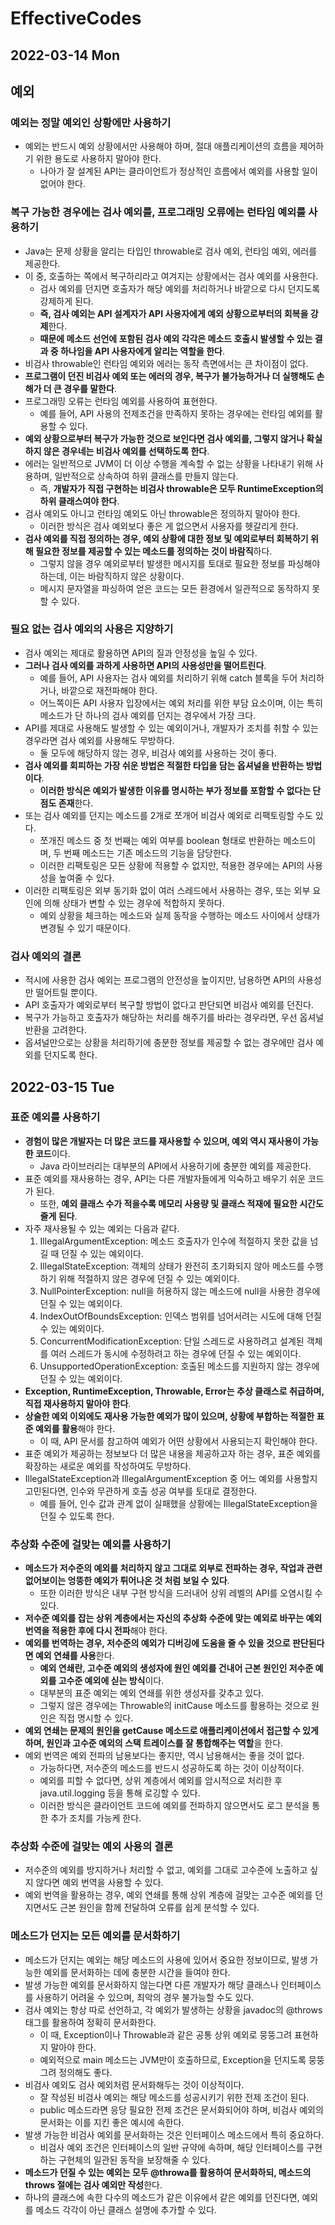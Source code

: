 # EffectiveCodes
## 2022-03-14 Mon

## 예외
### 예외는 정말 예외인 상황에만 사용하기
* 예외는 반드시 예외 상황에서만 사용해야 하며, 절대 애플리케이션의 흐름을 제어하기 위한 용도로 사용하지 말아야 한다.
  * 나아가 잘 설계된 API는 클라이언트가 정상적인 흐름에서 예외를 사용할 일이 없어야 한다.

### 복구 가능한 경우에는 검사 예외를, 프로그래밍 오류에는 런타임 예외를 사용하기
* Java는 문제 상황을 알리는 타입인 throwable로 검사 예외, 런타임 예외, 에러를 제공한다.
* 이 중, 호출하는 쪽에서 복구하리라고 여겨지는 상황에서는 검사 예외를 사용한다.
  * 검사 예외를 던지면 호출자가 해당 예외를 처리하거나 바깥으로 다시 던지도록 강제하게 된다.
  * **즉, 검사 예외는 API 설계자가 API 사용자에게 예외 상황으로부터의 회복을 강제**한다.
  * **때문에 메소드 선언에 포함된 검사 예외 각각은 메소드 호출시 발생할 수 있는 결과 중 하나임을 API 사용자에게 알리는 역할을 한다**.
* 비검사 throwable인 런타임 예외와 에러는 동작 측면에서는 큰 차이점이 없다.
* **프로그램이 던진 비검사 예외 또는 에러의 경우, 복구가 불가능하거나 더 실행해도 손해가 더 큰 경우를 말한다**.
* 프로그래밍 오류는 런타임 예외를 사용하여 표현한다.
  * 예를 들어, API 사용의 전제조건을 만족하지 못하는 경우에는 런타임 예외를 활용할 수 있다.
* **예외 상황으로부터 복구가 가능한 것으로 보인다면 검사 예외를, 그렇지 않거나 확실하지 않은 경우네는 비검사 예외를 선택하도록 한다**.
* 에러는 일반적으로 JVM이 더 이상 수행을 계속할 수 없는 상황을 나타내기 위해 사용하며, 일반적으로 상속하여 하위 클래스를 만들지 않는다.
  * 즉, **개발자가 직접 구현하는 비검사 throwable은 모두 RuntimeException의 하위 클래스여야 한다**.
* 검사 예외도 아니고 런타임 예외도 아닌 throwable은 정의하지 말아야 한다.
  * 이러한 방식은 검사 예외보다 좋은 게 없으면서 사용자를 헷갈리게 한다.
* **검사 예외를 직접 정의하는 경우, 예외 상황에 대한 정보 및 예외로부터 회복하기 위해 필요한 정보를 제공할 수 있는 메소드를 정의하는 것이 바람직**하다.
  * 그렇지 않을 경우 예외로부터 발생한 메시지를 토대로 필요한 정보를 파싱해야 하는데, 이는 바람직하지 않은 상황이다.
  * 메시지 문자열을 파싱하여 얻은 코드는 모든 환경에서 일관적으로 동작하지 못할 수 있다.

### 필요 없는 검사 예외의 사용은 지양하기
* 검사 예외는 제대로 활용하면 API의 질과 안정성을 높일 수 있다.
* **그러나 검사 예외를 과하게 사용하면 API의 사용성만을 떨어트린다**.
  * 예를 들어, API 사용자는 검사 예외를 처리하기 위해 catch 블록을 두어 처리하거나, 바깥으로 재전파해야 한다.
  * 어느쪽이든 API 사용자 입장에서는 예외 처리를 위한 부담 요소이며, 이는 특히 메소드가 단 하나의 검사 예외를 던지는 경우에서 가장 크다.
* API를 제대로 사용해도 발생할 수 있는 예외이거나, 개발자가 조치를 취할 수 있는 경우라면 검사 예외를 사용해도 무방하다.
  * 둘 모두에 해당하지 않는 경우, 비검사 예외를 사용하는 것이 좋다.
* **검사 예외를 회피하는 가장 쉬운 방법은 적절한 타입을 담는 옵셔널을 반환하는 방법이다**.
  * **이러한 방식은 예외가 발생한 이유를 명시하는 부가 정보를 포함할 수 없다는 단점도 존재**한다.
* 또는 검사 예외를 던지는 메소드를 2개로 쪼개어 비검사 예외로 리팩토링할 수도 있다.
  * 쪼개진 메소드 중 첫 번째는 예외 여부를 boolean 형태로 반환하는 메소드이며, 두 번째 메소드는 기존 메소드의 기능을 담당한다.
  * 이러한 리팩토링은 모든 상황에 적용할 수 없지만, 적용한 경우에는 API의 사용성을 높여줄 수 있다.
* 이러한 리팩토링은 외부 동기화 없이 여러 스레드에서 사용하는 경우, 또는 외부 요인에 의해 상태가 변할 수 있는 경우에 적합하지 못하다.
  * 예외 상황을 체크하는 메소드와 실제 동작을 수행하는 메소드 사이에서 상태가 변경될 수 있기 때문이다.

### 검사 예외의 결론
* 적시에 사용한 검사 예외는 프로그램의 안전성을 높이지만, 남용하면 API의 사용성만 떨어트릴 뿐이다.
* API 호출자가 예외로부터 복구할 방법이 없다고 판단되면 비검사 예외를 던진다.
* 복구가 가능하고 호출자가 해당하는 처리를 해주기를 바라는 경우라면, 우선 옵셔널 반환을 고려한다.
* 옵셔널만으로는 상황을 처리하기에 충분한 정보를 제공할 수 없는 경우에만 검사 예외를 던지도록 한다.

## 2022-03-15 Tue
### 표준 예외를 사용하기
* **경험이 많은 개발자는 더 많은 코드를 재사용할 수 있으며, 예외 역시 재사용이 가능한 코드**이다.
  * Java 라이브러리는 대부분의 API에서 사용하기에 충분한 예외를 제공한다.
* 표준 예외를 재사용하는 경우, API는 다른 개발자들에게 익숙하고 배우기 쉬운 코드가 된다.
  * 또한, **예외 클래스 수가 적을수록 메모리 사용량 및 클래스 적재에 필요한 시간도 줄게 된다**.
* 자주 재사용될 수 있는 예외는 다음과 같다.
  1. IllegalArgumentException: 메소드 호출자가 인수에 적절하지 못한 값을 넘길 때 던질 수 있는 예외이다.
  2. IllegalStateException: 객체의 상태가 완전히 초기화되지 않아 메소드를 수행하기 위해 적절하지 않은 경우에 던질 수 있는 예외이다.
  3. NullPointerException: null을 허용하지 않는 메소드에 null을 사용한 경우에 던질 수 있는 예외이다.
  4. IndexOutOfBoundsException: 인덱스 범위를 넘어서려는 시도에 대해 던질 수 있는 예외이다.
  5. ConcurrentModificationException: 단일 스레드로 사용하려고 설계된 객체를 여러 스레드가 동시에 수정하려고 하는 경우에 던질 수 있는 예외이다.
  6. UnsupportedOperationException: 호출된 메소드를 지원하지 않는 경우에 던질 수 있는 예외이다.
* **Exception, RuntimeException, Throwable, Error는 추상 클래스로 취급하며, 직접 재사용하지 말아야 한다**.
* **상술한 예외 이외에도 재사용 가능한 예외가 많이 있으며, 상황에 부합하는 적절한 표준 예외를 활용**해야 한다.
  * 이 때, API 문서를 참고하여 예외가 어떤 상황에서 사용되는지 확인해야 한다.
* 표준 예외가 제공하는 정보보다 더 많은 내용을 제공하고자 하는 경우, 표준 예외를 확장하는 새로운 예외를 작성하여도 무방하다.
* IllegalStateException과 IllegalArgumentException 중 어느 예외를 사용할지 고민된다면, 인수와 무관하게 호출 성공 여부를 토대로 결정한다.
  * 예를 들어, 인수 값과 관계 없이 실패했을 상황에는 IllegalStateException을 던질 수 있도록 한다.

### 추상화 수준에 걸맞는 예외를 사용하기
* **메소드가 저수준의 예외를 처리하지 않고 그대로 외부로 전파하는 경우, 작업과 관련 없어보이는 엉뚱한 예외가 튀어나온 것 처럼 보일 수 있다**.
  * 또한 이러한 방식은 내부 구현 방식을 드러내어 상위 레벨의 API를 오염시킬 수 있다.
* **저수준 예외를 잡는 상위 계층에서는 자신의 추상화 수준에 맞는 예외로 바꾸는 예외 번역을 적용한 후에 다시 전파**해야 한다.
* **예외를 번역하는 경우, 저수준의 예외가 디버깅에 도움을 줄 수 있을 것으로 판단된다면 예외 연쇄를 사용**한다.
  * **예외 연쇄란, 고수준 예외의 생성자에 원인 예외를 건내어 근본 원인인 저수준 예외를 고수준 예외에 싣는 방식**이다.
  * 대부분의 표준 예외는 예외 연쇄를 위한 생성자를 갖추고 있다. 
  * 그렇지 않은 경우에는 Throwable의 initCause 메소드를 활용하는 것으로 원인은 직접 명시할 수 있다.
* **예외 연쇄는 문제의 원인을 getCause 메소드로 애플리케이션에서 접근할 수 있게 하며, 원인과 고수준 예외의 스택 트레이스를 잘 통합해주는 역할**을 한다.
* 예외 번역은 예외 전파의 남용보다는 좋지만, 역시 남용해서는 좋을 것이 없다.
  * 가능하다면, 저수준의 메소드를 반드시 성공하도록 하는 것이 이상적이다.
  * 예외를 피할 수 없다면, 상위 계층에서 예외를 암시적으로 처리한 후 java.util.logging 등을 통해 로깅할 수 있다.
  * 이러한 방식은 클라이언트 코드에 예외를 전파하지 않으면서도 로그 분석을 통한 추가 조치를 가능케 한다.

### 추상화 수준에 걸맞는 예외 사용의 결론
* 저수준의 예외를 방지하거나 처리할 수 없고, 예외를 그대로 고수준에 노출하고 싶지 않다면 예외 번역을 사용할 수 있다.
* 예외 번역을 활용하는 경우, 예외 연쇄를 통해 상위 계층에 걸맞는 고수준 예외를 던지면서도 근본 원인을 함께 전달하여 오류를 쉽게 분석할 수 있다.

### 메소드가 던지는 모든 예외를 문서화하기
* 메소드가 던지는 예외는 해당 메소드의 사용에 있어서 중요한 정보이므로, 발생 가능한 예외를 문서화하는 데에 충분한 시간을 들여야 한다.
* 발생 가능한 예외를 문서화하지 않는다면 다른 개발자가 해당 클래스나 인터페이스를 사용하기 어려울 수 있으며, 최악의 경우 불가능할 수도 있다.
* 검사 예외는 항상 따로 선언하고, 각 예외가 발생하는 상황을 javadoc의 @throws 태그를 활용하여 정확히 문서화한다.
  * 이 때, Exception이나 Throwable과 같은 공통 상위 예외로 뭉뚱그려 표현하지 말아야 한다.
  * 예외적으로 main 메소드는 JVM만이 호출하므로, Exception을 던지도록 뭉뚱그려 정의해도 좋다.
* 비검사 예외도 검사 예외처럼 문서화해두는 것이 이상적이다.
  * 잘 작성된 비검사 예외는 해당 메소드를 성공시키기 위한 전제 조건이 된다.
  * public 메소드라면 응당 필요한 전제 조건은 문서화되어야 하며, 비검사 예외의 문서화는 이를 지킨 좋은 예시에 속한다.
* 발생 가능한 비검사 예외를 문서화하는 것은 인터페이스 메소드에서 특히 중요하다.
  * 비검사 예외 조건은 인터페이스의 일반 규약에 속하며, 해당 인터페이스를 구현하는 구현체의 일관된 동작을 보장해줄 수 있다.
* **메소드가 던질 수 있는 예외는 모두 @throwa를 활용하여 문서화하되, 메소드의 throws 절에는 검사 예외만 작성**한다.
* 하나의 클래스에 속한 다수의 메소드가 같은 이유에서 같은 예외를 던진다면, 예외를 메소드 각각이 아닌 클래스 설명에 추가할 수 있다.